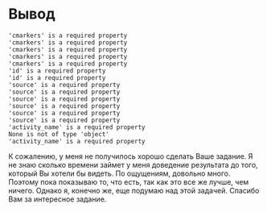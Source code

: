 # Вывод
```
'cmarkers' is a required property
'cmarkers' is a required property
'cmarkers' is a required property
'cmarkers' is a required property
'cmarkers' is a required property
'id' is a required property
'id' is a required property
'source' is a required property
'source' is a required property
'source' is a required property
'source' is a required property
'source' is a required property
'source' is a required property
'activity_name' is a required property
None is not of type 'object'
'activity_name' is a required property
```
К сожалению, у меня не получилось хорошо сделать Ваше задание. Я не знаю сколько времени займет у меня доведение результата до того, который Вы хотели бы видеть. По ощущениям, довольно много. Поэтому пока показываю то, что есть, так как это все же лучше, чем ничего. Однако я, конечно же, еще подумаю над этой задачей. Спасибо Вам за интересное задание.

